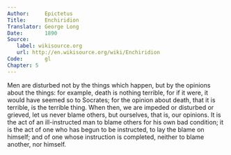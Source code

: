```yaml
---
Author:     Epictetus  
Title:      Enchiridion  
Translator: George Long  
Date:       1890  
Source:
   label: wikisource.org
   url: http://en.wikisource.org/wiki/Enchiridion
Code:       gl  
Chapter: 5
---
```


Men are disturbed not by the things which happen, but by the opinions about the
things: for example, death is nothing terrible, for if it were, it would have
seemed so to Socrates; for the opinion about death, that it is terrible, is the
terrible thing. When then, we are impeded or dis­turbed or grieved, let us
never blame others, but ourselves, that is, our opinions. It is the act of an
ill-instructed man to blame others for his own bad condition; it is the act of
one who has begun to be instructed, to lay the blame on himself; and of one
whose instruction is completed, neither to blame another, nor himself.


